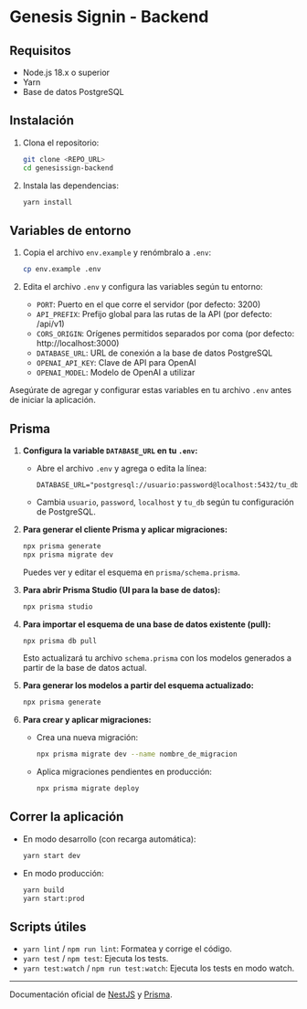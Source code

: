 # Genesis Signin - Backend

## Requisitos

- Node.js 18.x o superior
- Yarn
- Base de datos PostgreSQL

## Instalación

1. Clona el repositorio:
   ```bash
   git clone <REPO_URL>
   cd genesissign-backend
   ```

2. Instala las dependencias:
   ```bash
   yarn install
   ```

## Variables de entorno

1. Copia el archivo `env.example` y renómbralo a `.env`:
   ```bash
   cp env.example .env
   ```
2. Edita el archivo `.env` y configura las variables según tu entorno:

   - `PORT`: Puerto en el que corre el servidor (por defecto: 3200)
   - `API_PREFIX`: Prefijo global para las rutas de la API (por defecto: /api/v1)
   - `CORS_ORIGIN`: Orígenes permitidos separados por coma (por defecto: http://localhost:3000)
   - `DATABASE_URL`: URL de conexión a la base de datos PostgreSQL
   - `OPENAI_API_KEY`: Clave de API para OpenAI
   - `OPENAI_MODEL`: Modelo de OpenAI a utilizar

Asegúrate de agregar y configurar estas variables en tu archivo `.env` antes de iniciar la aplicación.

## Prisma

1. **Configura la variable `DATABASE_URL` en tu `.env`:**
   - Abre el archivo `.env` y agrega o edita la línea:
     ```
     DATABASE_URL="postgresql://usuario:password@localhost:5432/tu_db"
     ```
   - Cambia `usuario`, `password`, `localhost` y `tu_db` según tu configuración de PostgreSQL.

2. **Para generar el cliente Prisma y aplicar migraciones:**
   ```bash
   npx prisma generate
   npx prisma migrate dev
   ```
   Puedes ver y editar el esquema en `prisma/schema.prisma`.

3. **Para abrir Prisma Studio (UI para la base de datos):**
   ```bash
   npx prisma studio
   ```

4. **Para importar el esquema de una base de datos existente (pull):**
   ```bash
   npx prisma db pull
   ```
   Esto actualizará tu archivo `schema.prisma` con los modelos generados a partir de la base de datos actual.

5. **Para generar los modelos a partir del esquema actualizado:**
   ```bash
   npx prisma generate
   ```

6. **Para crear y aplicar migraciones:**
   - Crea una nueva migración:
     ```bash
     npx prisma migrate dev --name nombre_de_migracion
     ```
   - Aplica migraciones pendientes en producción:
     ```bash
     npx prisma migrate deploy
     ```


## Correr la aplicación

- En modo desarrollo (con recarga automática):
  ```bash
  yarn start dev
  ```

- En modo producción:
  ```bash
  yarn build
  yarn start:prod
  ```

## Scripts útiles

- `yarn lint` / `npm run lint`: Formatea y corrige el código.
- `yarn test` / `npm test`: Ejecuta los tests.
- `yarn test:watch` / `npm run test:watch`: Ejecuta los tests en modo watch.

---

Documentación oficial de [NestJS](https://docs.nestjs.com/) y [Prisma](https://www.prisma.io/docs/).
